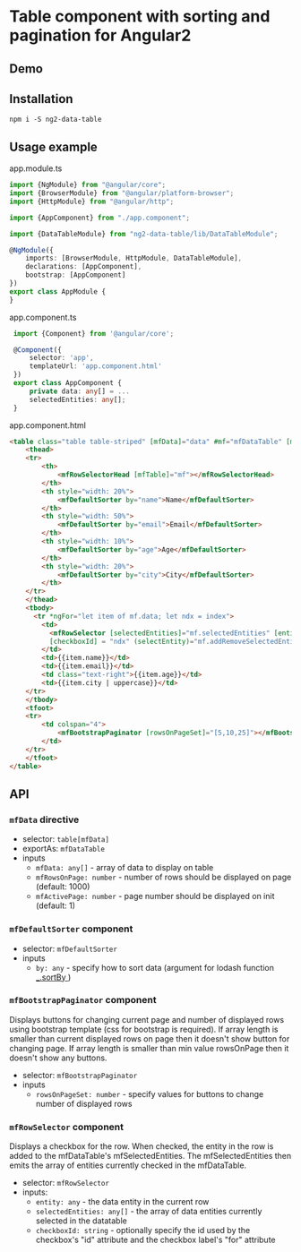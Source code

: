 # Table component with sorting and pagination for Angular2

## Demo

## Installation

```
npm i -S ng2-data-table
```

## Usage example

app.module.ts
```typescript
import {NgModule} from "@angular/core";
import {BrowserModule} from "@angular/platform-browser";
import {HttpModule} from "@angular/http";

import {AppComponent} from "./app.component";

import {DataTableModule} from "ng2-data-table/lib/DataTableModule";

@NgModule({
    imports: [BrowserModule, HttpModule, DataTableModule],
    declarations: [AppComponent],
    bootstrap: [AppComponent]
})
export class AppModule {
}
```

app.component.ts
```typescript
 import {Component} from '@angular/core';

 @Component({
     selector: 'app',
     templateUrl: 'app.component.html'
 })
 export class AppComponent {
     private data: any[] = ...
     selectedEntities: any[];
 }
```

app.component.html
```html
<table class="table table-striped" [mfData]="data" #mf="mfDataTable" [mfRowsOnPage]="5"  (mfSelectedEntities)="setSelectedEntities($event)">
    <thead>
    <tr>
        <th>
            <mfRowSelectorHead [mfTable]="mf"></mfRowSelectorHead>
        </th>
        <th style="width: 20%">
            <mfDefaultSorter by="name">Name</mfDefaultSorter>
        </th>
        <th style="width: 50%">
            <mfDefaultSorter by="email">Email</mfDefaultSorter>
        </th>
        <th style="width: 10%">
            <mfDefaultSorter by="age">Age</mfDefaultSorter>
        </th>
        <th style="width: 20%">
            <mfDefaultSorter by="city">City</mfDefaultSorter>
        </th>
    </tr>
    </thead>
    <tbody>
      <tr *ngFor="let item of mf.data; let ndx = index">
        <td>
          <mfRowSelector [selectedEntities]="mf.selectedEntities" [entity]="item"
          [checkboxId] = "ndx" (selectEntity)="mf.addRemoveSelectedEntity($event)"></mfRowSelector>
        </td>
        <td>{{item.name}}</td>
        <td>{{item.email}}</td>
        <td class="text-right">{{item.age}}</td>
        <td>{{item.city | uppercase}}</td>
    </tr>
    </tbody>
    <tfoot>
    <tr>
        <td colspan="4">
            <mfBootstrapPaginator [rowsOnPageSet]="[5,10,25]"></mfBootstrapPaginator>
        </td>
    </tr>
    </tfoot>
</table>
```

## API

### `mfData` directive

 - selector: `table[mfData]`
 - exportAs: `mfDataTable`
 - inputs
   - `mfData: any[]` - array of data to display on table
   - `mfRowsOnPage: number` - number of rows should be displayed on page (default: 1000)
   - `mfActivePage: number` - page number should be displayed on init (default: 1)

### `mfDefaultSorter` component

 - selector: `mfDefaultSorter`
 - inputs
   - `by: any` - specify how to sort data (argument for lodash function [_.sortBy ](https://lodash.com/docs#sortBy))

### `mfBootstrapPaginator` component
Displays buttons for changing current page and number of displayed rows using bootstrap template (css for bootstrap is required). If array length is smaller than current displayed rows on page then it doesn't show button for changing page. If array length is smaller than min value rowsOnPage then it doesn't show any buttons.

 - selector: `mfBootstrapPaginator`
 - inputs
   - `rowsOnPageSet: number` - specify values for buttons to change number of displayed rows

### `mfRowSelector` component
Displays a checkbox for the row. When checked, the entity in the row is added to the mfDataTable's mfSelectedEntities. The mfSelectedEntities then emits the array of entities currently checked in the mfDataTable.

 - selector: `mfRowSelector`
 - inputs:
   - `entity: any` - the data entity in the current row
   - `selectedEntities: any[]` - the array of data entities currently selected in the datatable
   - `checkboxId: string` - optionally specify the id used by the checkbox's "id" attribute and the checkbox label's "for" attribute
